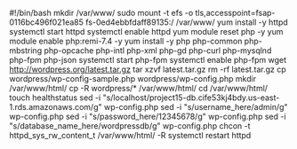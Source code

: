 #!/bin/bash
mkdir /var/www/
sudo mount -t efs -o tls,accesspoint=fsap-0116bc496f021ea85 fs-0ed4ebbfdaff89135:/ /var/www/
yum install -y httpd 
systemctl start httpd
systemctl enable httpd
yum module reset php -y
yum module enable php:remi-7.4 -y
yum install -y php php-common php-mbstring php-opcache php-intl php-xml php-gd php-curl php-mysqlnd php-fpm php-json
systemctl start php-fpm
systemctl enable php-fpm
wget http://wordpress.org/latest.tar.gz
tar xzvf latest.tar.gz
rm -rf latest.tar.gz
cp wordpress/wp-config-sample.php wordpress/wp-config.php
mkdir /var/www/html/
cp -R wordpress/* /var/www/html/
cd /var/www/html/
touch healthstatus
sed -i "s/localhost/project15-db.cife53kj4bdy.us-east-1.rds.amazonaws.com/g" wp-config.php 
sed -i "s/username_here/admin/g" wp-config.php 
sed -i "s/password_here/12345678/g" wp-config.php 
sed -i "s/database_name_here/wordpressdb/g" wp-config.php 
chcon -t httpd_sys_rw_content_t /var/www/html/ -R
systemctl restart httpd









